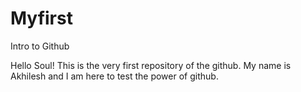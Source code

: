 # Myfirst
Intro to Github
 
Hello Soul!
This is the very first repository of the github.
My name is Akhilesh and I am here to test the power of github.
